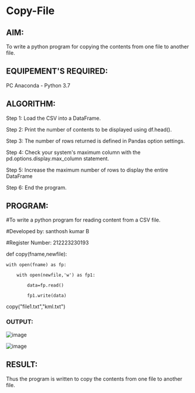 # Copy-File
## AIM:
To write a python program for copying the contents from one file to another file.
## EQUIPEMENT'S REQUIRED: 
PC
Anaconda - Python 3.7
## ALGORITHM: 
Step 1:
Load the CSV into a DataFrame.

Step 2:
Print the number of contents to be displayed using df.head().

Step 3:
The number of rows returned is defined in Pandas option settings.

Step 4:
Check your system's maximum column with the pd.options.display.max_column statement.

Step 5:
Increase the maximum number of rows to display the entire DataFrame

Step 6:
End the program.

## PROGRAM:

#To write a python program for reading content from a CSV file.

#Developed by: santhosh kumar B

#Register Number: 212223230193

def copy(fname,newfile):

    with open(fname) as fp:
    
        with open(newfile,'w') as fp1:
        
            data=fp.read()
            
            fp1.write(data)
            
copy("file1.txt","kml.txt")            

### OUTPUT:
![image](https://github.com/Santhoshstudent/Copy-File/assets/145446853/8c089f9b-ddea-4c2f-ad48-d9ff813de5b6)

![image](https://github.com/Santhoshstudent/Copy-File/assets/145446853/e6fbe21f-1328-4340-8fbb-729c61df7217)





## RESULT:
Thus the program is written to copy the contents from one file to another file.
